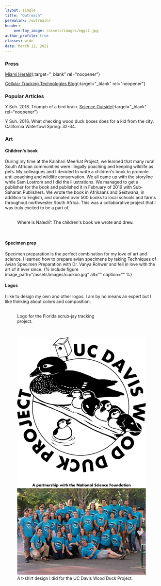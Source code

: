```yaml
---
layout: single
title: "Outreach"
permalink: /outreach/
header:
    overlay_image: /assets/images/eggs2.jpg
author_profile: true
classes: wide
date: March 12, 2021
---
```


### Press
[Miami Herald](https://www.miamiherald.com/article242403911.html?fbclid=IwAR37qXc1M76xhauY6YrNiH5PFgW5hXm5YATFzjQ9LlrF42nEFtLhlnIgVUQ){:target="_blank" rel="noopener"} 

[Cellular Tracking Technologies Blog](https://celltracktech.com/a-long-term-research-project-gets-a-telemetry-upgrade/){:target="_blank" rel="noopener"} 



### Popular Articles
Y Suh. 2018. Triumph of a bird brain. [Science Outside](https://scienceoutside.com/portfolio/triumph-of-a-bird-brain/){:target="_blank" rel="noopener"} 

Y Suh. 2016. What checking wood duck boxes does for a kid from the city. California Waterfowl Spring: 32-34.

### Art 
#### Children's book
During my time at the Kalahari Meerkat Project, we learned that many rural South African communities were illegally poaching and keeping wildlife as pets. My colleagues and I decided to write a children's book to promote anti-poaching and wildlife conservation. We all came up with the storyline while Sam Lostrom and I did the illustrations. We managed to get a publisher for the book and published it in February of 2019 with Sub-Saharan Publishers. We wrote the book in Afrikaans and Sestwana, in addition to English, and donated over 500 books to local schools and farms throughout northwester South Africa. This was a collaborative project that I was truly excited to be a part of. 
<figure style="width: 800px" class="align-left">
  <img src="{{ site.url }}{{ site.baseurl }}/assets/images/naledi.jpg" alt="">
  <figcaption>Where is Naledi?: The children's book we wrote and drew.</figcaption>
</figure> <br clear=left>

#### Specimen prep
Specimen preparation is the perfect combination for my love of art and science. I learned how to prepare avian specimens by taking Techniques of Avian Specimen Preparation with Dr. Vanya Rohwer and fell in love with the art of it ever since. 
{% include figure image_path="/assets/images/cuckoo.jpg" alt="" caption="" %}


#### Logos
I like to design my own and other logos. I am by no means an expert but I like thinking about colors and composition.

<figure style="width: 300px" class="align-left">
  <img src="{{ site.url }}{{ site.baseurl }}/assets/images/tracking.png" alt="">
  <figcaption>Logo for the Florida scrub-jay tracking project.</figcaption>
</figure> <br clear=left>

<figure class="half">
    <a href="/assets/images/woodducklogo1.png"><img src="/assets/images/woodducklogo1.png"></a>
    <a href="/assets/images/eadielab.jpg"><img src="/assets/images/eadielab.jpg"></a>
    <figcaption>A t-shirt design I did for the UC Davis Wood Duck Project.</figcaption>
</figure>
